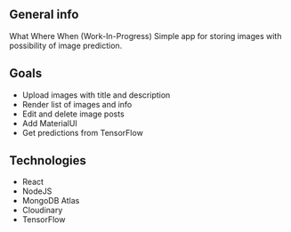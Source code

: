 ## General info
What Where When (Work-In-Progress)
Simple app for storing images with possibility of image prediction.

## Goals
* Upload images with title and description
* Render list of images and info
* Edit and delete image posts
* Add MaterialUI
* Get predictions from TensorFlow

## Technologies
* React
* NodeJS
* MongoDB Atlas
* Cloudinary
* TensorFlow






